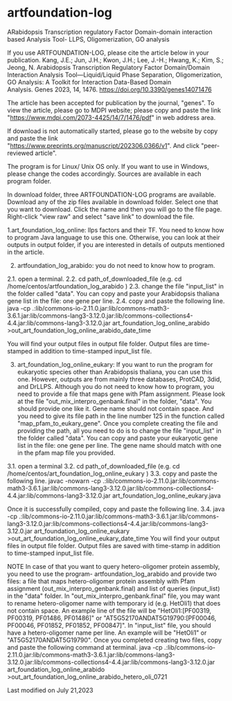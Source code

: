 # artfoundation-log
ARabidopsis Transcription regulatory Factor Domain-domain interaction based Analysis Tool- LLPS, Oligomerization, GO analysis

If you use ARTFOUNDATION-LOG, please cite the article below in your publication.
Kang, J.E.; Jun, J.H.; Kwon, J.H.; Lee, J.-H.; Hwang, K.; Kim, S.; Jeong, N. Arabidopsis Transcription Regulatory Factor Domain/Domain Interaction Analysis Tool—Liquid/Liquid Phase Separation, Oligomerization, GO Analysis: A Toolkit for Interaction Data-Based Domain Analysis. Genes 2023, 14, 1476. https://doi.org/10.3390/genes14071476


The article has been accepted for publication by the journal, "genes". To view the article, please go to MDPI website; please copy and paste the link "https://www.mdpi.com/2073-4425/14/7/1476/pdf" in web address area.

If download is not automatically started, please go to the website by copy and paste the link  
"https://www.preprints.org/manuscript/202306.0366/v1". And click "peer-reviewed article".

The program is for Linux/ Unix OS only. If you want to use in Windows, please change the codes accordingly. Sources are available in each program folder.

In download folder, three ARTFOUNDATION-LOG programs are available. Download any of the zip files available in download folder.
Select one that you want to download. Click the name and then you will go to the file page. Right-click "view raw" and select "save link" to download the file.

1.art_foundation_log_online: llps factors and their TF. You need to know how to program Java language to use this one. Otherwise, you can look at their outputs in output folder, if you are interested in details of outputs mentioned in the article.

2. artfoundation_log_arabido: you do not need to know how to program. 

2.1. open a terminal.
2.2. cd path_of_downloaded_file (e.g. cd /home/centos/artfoundation_log_arabido )
2.3. change the file "input_list" in the folder called "data". You can copy and paste your Arabidopsis thaliana gene list in the file: one gene per line.
2.4. copy and paste the following line.
java -cp .:lib/commons-io-2.11.0.jar:lib/commons-math3-3.6.1.jar:lib/commons-lang3-3.12.0.jar:lib/commons-collections4-4.4.jar:lib/commons-lang3-3.12.0.jar art_foundation_log_online_arabido >out_art_foundation_log_online_arabido_date_time

You will find your output files in output file folder. Output files are time-stamped in addition to time-stamped input_list file.

3. art_foundation_log_online_eukary: If you want to run the program for eukaryotic species other than Arabidopsis thaliana, you can use this one. However, outputs are from mainly three databases, ProtCAD, 3did, and DrLLPS. Although you do not need to know how to program, you need to provide a file that maps gene with Pfam assignment. Please look at the file "out_mix_interpro_genbank.final" in the folder, "data". You should provide one like it. Gene name should not contain space. And you need to give its file path in the line number 125 in the function called "map_pfam_to_eukary_gene". Once you complete creating the file and providing the path, all you need to do is to change the file "input_list" in the folder called "data". You can copy and paste your eukaryotic gene list in the file: one gene per line. The gene name should match with one in the pfam map file you provided.

3.1. open a terminal 
3.2. cd path_of_downloaded_file (e.g. cd /home/centos/art_foundation_log_online_eukary )
3.3. copy and paste the following line.
javac -nowarn -cp .:lib/commons-io-2.11.0.jar:lib/commons-math3-3.6.1.jar:lib/commons-lang3-3.12.0.jar:lib/commons-collections4-4.4.jar:lib/commons-lang3-3.12.0.jar art_foundation_log_online_eukary.java

Once it is successfully compiled, copy and paste the following line.
3.4. java -cp .:lib/commons-io-2.11.0.jar:lib/commons-math3-3.6.1.jar:lib/commons-lang3-3.12.0.jar:lib/commons-collections4-4.4.jar:lib/commons-lang3-3.12.0.jar art_foundation_log_online_eukary >out_art_foundation_log_online_eukary_date_time
You will find your output files in output file folder. Output files are saved with time-stamp in addition to time-stamped input_list file.

NOTE In case of that you want to query hetero-oligomer protein assembly, you need to use the program- artfoundation_log_arabido and provide two files: a file that maps hetero-oligomer protein assembly with Pfam assignment (out_mix_interpro_genbank.final) and list of queries (input_list) in the "data" folder. In "out_mix_interpro_genbank.final" file, you may want to rename hetero-oligomer name with temporary id (e.g. HetOli1) that does not contain space. An example line of the file will be "HetOli1:[PF00319, PF00319, PF01486, PF01486]" or "AT5G52170ANDAT5G19790:[PF00046, PF00046, PF01852, PF01852, PF00847]". In "input_list" file, you should have a hetero-oligomer name per line. An example will be "HetOli1" or "AT5G52170ANDAT5G19790". Once you completed creating two files, copy and paste the following command at terminal. java -cp .:lib/commons-io-2.11.0.jar:lib/commons-math3-3.6.1.jar:lib/commons-lang3-3.12.0.jar:lib/commons-collections4-4.4.jar:lib/commons-lang3-3.12.0.jar art_foundation_log_online_arabido >out_art_foundation_log_online_arabido_hetero_oli_0721


Last modified on July 21,2023 


